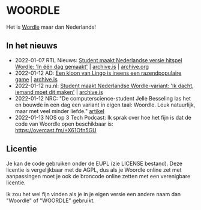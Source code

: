 # WOORDLE

Het is [Wordle](https://www.powerlanguage.co.uk/wordle/) maar dan Nederlands!


## In het nieuws

- 2022-01-07 RTL Nieuws: [Student maakt Nederlandse versie hitspel Wordle: 'In één dag gemaakt'](https://www.rtlnieuws.nl/tech/artikel/5279405/wordle-woordle-woordspel-nederlands) | [archive.is](https://archive.is/gLpHq) | [archive.org](https://web.archive.org/web/20220108101306/https://www.rtlnieuws.nl/tech/artikel/5279405/wordle-woordle-woordspel-nederlands)
- 2022-01-12 AD: [Een kloon van Lingo is ineens een razendpopulaire game](https://www.ad.nl/tech/een-kloon-van-lingo-is-ineens-een-razendpopulaire-game~a66286e0/) | [archive.is](https://archive.fo/hDPro)
- 2022-01-12 nu.nl: [Student maakt Nederlandse Wordle-variant: 'Ik dacht, iemand moet dit maken'](https://www.nu.nl/tech/6177699/student-maakt-nederlandse-wordle-variant-ik-dacht-iemand-moet-dit-maken.html) | [archive.is](https://archive.is/3KJKV)
- 2022-01-12 NRC: "De computerscience-student Jelle Besseling las het en bouwde in een dag een variant in eigen taal: Woordle. Leuk natuurlijk, maar met veel minder liefde." [artikel](https://archive.is/LQwsS#selection-1451.154-1451.307)
- 2022-01-13 NOS op 3 Tech Podcast: Ik sprak over hoe het fijn is dat de code van Woordle open beschikbaar is: https://overcast.fm/+X61Ofn5GU


## Licentie

Je kan de code gebruiken onder de EUPL (zie LICENSE bestand).
Deze licentie is vergelijkbaar met de AGPL, dus als je Woordle online zet met aanpassingen moet je ook de broncode online zetten met een verenigbare licentie.

Ik zou het wel fijn vinden als je in je eigen versie een andere naam dan "Woordle" of "WOORDLE" gebruikt.
